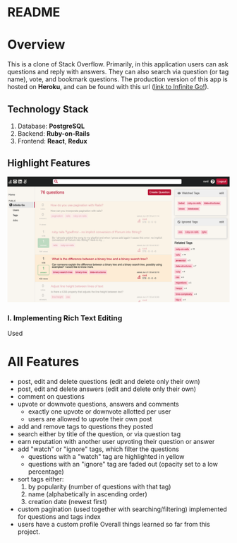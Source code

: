 # README

# Overview 

This is a clone of Stack Overflow. Primarily, in this application users can ask questions and reply with answers. They can also search via question (or tag name), vote, and bookmark questions. The production version of this app is hosted on **Heroku**, and can be found with this url ([link to Infinite Go!](https://infinite-go.herokuapp.com/)). 

## Technology Stack 
1. Database: **PostgreSQL**
2. Backend: **Ruby-on-Rails**
3. Frontend: **React**, **Redux**

## Highlight Features 

![alt text](https://github.com/helenyueyu/infinite_go/blob/master/app/assets/images/pic1.png?raw=true)


### I. Implementing Rich Text Editing 

Used


# All Features 

* post, edit and delete questions (edit and delete only their own)
* post, edit and delete answers (edit and delete only their own)
* comment on questions 
* upvote or downvote questions, answers and comments 
    * exactly one upvote or downvote allotted per user 
    * users are allowed to upvote their own post 
* add and remove tags to questions they posted 
* search either by title of the question, or via question tag 
* earn reputation with another user upvoting their question or answer 
* add "watch" or "ignore" tags, which filter the questions
    * questions with a "watch" tag are highlighted in yellow
    * questions with an "ignore" tag are faded out (opacity set to a low percentage)
* sort tags either: 
    1. by popularity (number of questions with that tag)
    2. name (alphabetically in ascending order)
    3. creation date (newest first)
* custom pagination (used together with searching/filtering) implemented for questions and tags index 
* users have a custom profile 
Overall things learned so far from this project. 


